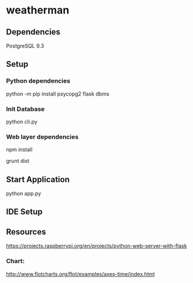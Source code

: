 # weatherman

## Dependencies

PostgreSQL 9.3

## Setup

### Python dependencies

python -m pip install psycopg2 flask dbms

### Init Database

python cli.py

### Web layer dependencies

npm install

grunt dist

## Start Application

python app.py

## IDE Setup



## Resources

https://projects.raspberrypi.org/en/projects/python-web-server-with-flask

### Chart: 

http://www.flotcharts.org/flot/examples/axes-time/index.html